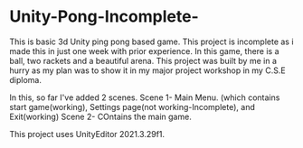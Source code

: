 # Unity-Pong-Incomplete-
This is basic 3d Unity ping pong based game. This project is incomplete as i made this in just one week with prior experience. In this game, there is a ball, two rackets and a beautiful arena. This project was built by me in a hurry as my plan was to show it in my major project workshop in my C.S.E diploma.

In this, so far I've added 2 scenes.
Scene 1- Main Menu. (which contains start game(working), Settings page(not working-Incomplete), and Exit(working)
Scene 2- COntains the main game.

This project uses UnityEditor 2021.3.29f1.
